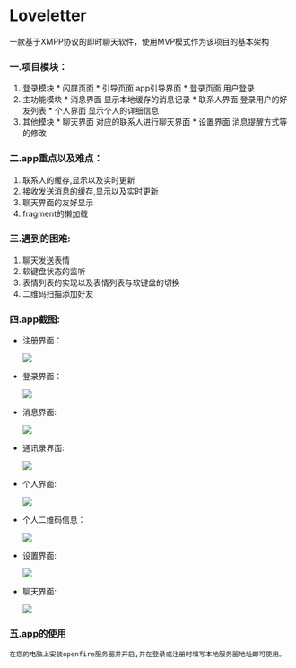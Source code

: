 # Loveletter
一款基于XMPP协议的即时聊天软件，使用MVP模式作为该项目的基本架构 
### 一.项目模块：
  1. 登录模块
    * 闪屏页面
    * 引导页面    app引导界面
    * 登录页面    用户登录
  2. 主功能模块
    * 消息界面    显示本地缓存的消息记录
    * 联系人界面  登录用户的好友列表
    * 个人界面    显示个人的详细信息
  3. 其他模块
    * 聊天界面    对应的联系人进行聊天界面
    * 设置界面    消息提醒方式等的修改
    
### 二.app重点以及难点：
  1. 联系人的缓存,显示以及实时更新
  2. 接收发送消息的缓存,显示以及实时更新
  3. 聊天界面的友好显示
  4. fragment的懒加载
  
### 三.遇到的困难:
  1. 聊天发送表情
  2. 软键盘状态的监听
  3. 表情列表的实现以及表情列表与软键盘的切换
  4. 二维码扫描添加好友

### 四.app截图:

 * 注册界面：

    ![](screenshots/注册界面.png)  

 * 登录界面：

    ![](screenshots/登录界面.png)

 *  消息界面:

    ![](screenshots/消息界面.png)  

 * 通讯录界面:

    ![](screenshots/通讯录.png)  

 * 个人界面:

    ![](screenshots/个人界面.png)  

 * 个人二维码信息：

	![](screenshots/个人二维码.png)

 * 设置界面:

    ![](screenshots/设置界面.png)  

 * 聊天界面:

    ![](screenshots/聊天界面.png)  

### 五.app的使用

    在您的电脑上安装openfire服务器并开启,并在登录或注册时填写本地服务器地址即可使用。

